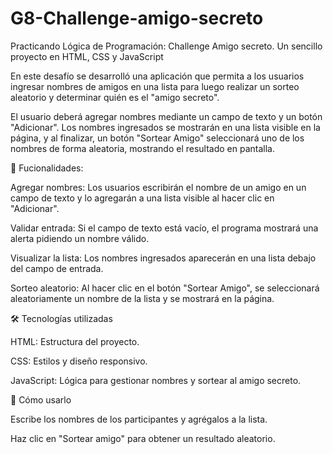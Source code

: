 # G8-Challenge-amigo-secreto
Practicando Lógica de Programación: Challenge Amigo secreto. Un sencillo proyecto en HTML, CSS y JavaScript

En este desafío se desarrolló una aplicación que permita a los usuarios ingresar nombres de amigos en una lista para luego realizar un sorteo aleatorio y determinar quién es el "amigo secreto".

El usuario deberá agregar nombres mediante un campo de texto y un botón "Adicionar". Los nombres ingresados se mostrarán en una lista visible en la página, y al finalizar, un botón "Sortear Amigo" seleccionará uno de los nombres de forma aleatoria, mostrando el resultado en pantalla.

🚀 Fucionalidades:

Agregar nombres: Los usuarios escribirán el nombre de un amigo en un campo de texto y lo agregarán a una lista visible al hacer clic en "Adicionar".

Validar entrada: Si el campo de texto está vacío, el programa mostrará una alerta pidiendo un nombre válido.

Visualizar la lista: Los nombres ingresados aparecerán en una lista debajo del campo de entrada.

Sorteo aleatorio: Al hacer clic en el botón "Sortear Amigo", se seleccionará aleatoriamente un nombre de la lista y se mostrará en la página.

🛠️ Tecnologías utilizadas

HTML: Estructura del proyecto.

CSS: Estilos y diseño responsivo.

JavaScript: Lógica para gestionar nombres y sortear al amigo secreto.

📌 Cómo usarlo

Escribe los nombres de los participantes y agrégalos a la lista.

Haz clic en "Sortear amigo" para obtener un resultado aleatorio.
